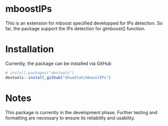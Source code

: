 # mboostIPs
This is an extension for mboost specified developped for IPs detection. So far, the package support the IPs detection for glmboost() function.

# Installation

Currently, the package can be installed via GitHub

``` r
# install.packages("devtools")
devtools::install_github("ShuoStat/mboostIPs")

```

# Notes

This package is currently in the development phase. Further testing and formatting are necessary to ensure its reliability and usability.